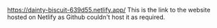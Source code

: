 https://dainty-biscuit-639d55.netlify.app/
This is the link to the website hosted on Netlify as Github couldn't host it as required.
